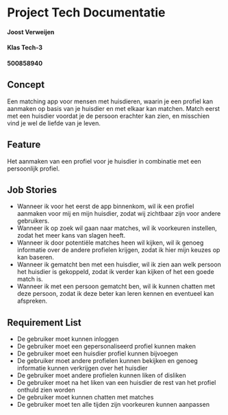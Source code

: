 # Project Tech Documentatie

#### Joost Verweijen
#### Klas Tech-3
#### 500858940

## Concept
Een matching app voor mensen met huisdieren, waarin je een profiel kan aanmaken op basis van je huisdier en met elkaar kan matchen. Match eerst met een huisdier voordat je de persoon erachter kan zien, en misschien vind je wel de liefde van je leven.

## Feature
Het aanmaken van een profiel voor je huisdier in combinatie met een persoonlijk profiel. 

## Job Stories
- Wanneer ik voor het eerst de app binnenkom, wil ik een profiel aanmaken voor mij en mijn huisdier, zodat wij zichtbaar zijn voor andere gebruikers.
- Wanneer ik op zoek wil gaan naar matches, wil ik voorkeuren instellen, zodat het meer kans van slagen heeft.
- Wanneer ik door potentiële matches heen wil kijken, wil ik genoeg informatie over de andere profielen krijgen, zodat ik hier mijn keuzes op kan baseren.
- Wanneer ik gematcht ben met een huisdier, wil ik zien aan welk persoon het huisdier is gekoppeld, zodat ik verder kan kijken of het een goede match is.
- Wanneer ik met een persoon gematcht ben, wil ik kunnen chatten met deze persoon, zodat ik deze beter kan leren kennen en eventueel kan afspreken.

## Requirement List
- De gebruiker moet kunnen inloggen
- De gebruiker moet een gepersonaliseerd profiel kunnen maken
- De gebruiker moet een huisdier profiel kunnen bijvoegen
- De gebruiker moet andere profielen kunnen bekijken en genoeg informatie kunnen verkrijgen over het huisdier
- De gebruiker moet andere profielen kunnen liken of disliken
- De gebruiker moet na het liken van een huisdier de rest van het profiel onthuld zien worden
- De gebruiker moet kunnen chatten met matches
- De gebruiker moet ten alle tijden zijn voorkeuren kunnen aanpassen

